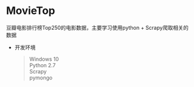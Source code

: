 # MovieTop

豆瓣电影排行榜Top250的电影数据，主要学习使用python + Scrapy爬取相关的数据  

* 开发环境  

  > Windows 10  
  > Python 2.7  
  > Scrapy  
  > pymongo  
